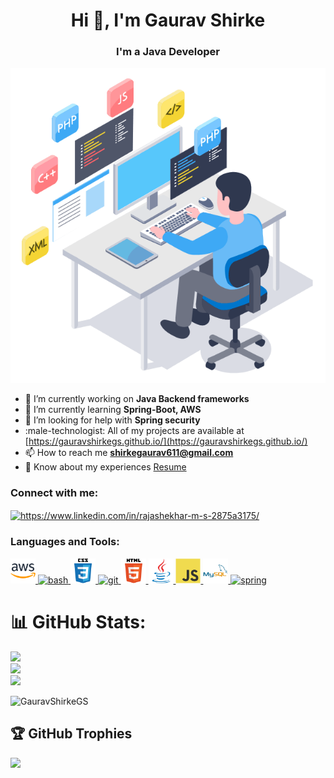 <h1 align="center">Hi 👋, I'm Gaurav Shirke</h1>
<h3 align="center">I'm a Java Developer</h3>

![I am GitHub Readme Generator's creator](https://github.com/GauravShirkeGS/GauravShirkeGS.github.io/blob/master/assets/git-profile.gif)

- :telescope: I’m currently working on **Java Backend frameworks**
- :seedling: I’m currently learning **Spring-Boot, AWS**
- :handshake: I’m looking for help with **Spring security**
- :male-technologist: All of my projects are available at [https://gauravshirkegs.github.io/](https://gauravshirkegs.github.io/)
- :mailbox: How to reach me **shirkegaurav611@gmail.com**
- :page_facing_up: Know about my experiences [Resume](https://GauravShirkeGS.github.io/assets/fw21_0985-Gaurav-Shirke.pdf)
<h3 align="left">Connect with me:</h3>
<p align="left">
<a href="https://www.linkedin.com/in/gaurav-shirke-897ba9228" target="blank"><img align="center" src="https://raw.githubusercontent.com/rahuldkjain/github-profile-readme-generator/master/src/images/icons/Social/linked-in-alt.svg" alt="https://www.linkedin.com/in/rajashekhar-m-s-2875a3175/" height="30" width="40" /></a>

</p>
<h3 align="left">Languages and Tools:</h3>
<p align="left"> <a href="https://aws.amazon.com" target="_blank" rel="noreferrer"> <img src="https://raw.githubusercontent.com/devicons/devicon/master/icons/amazonwebservices/amazonwebservices-original-wordmark.svg" alt="aws" width="40" height="40"/> </a> <a href="https://www.gnu.org/software/bash/" target="_blank" rel="noreferrer"> <img src="https://www.vectorlogo.zone/logos/gnu_bash/gnu_bash-icon.svg" alt="bash" width="40" height="40"/> </a> <a href="https://www.w3schools.com/css/" target="_blank" rel="noreferrer"> <img src="https://raw.githubusercontent.com/devicons/devicon/master/icons/css3/css3-original-wordmark.svg" alt="css3" width="40" height="40"/> </a> <a href="https://git-scm.com/" target="_blank" rel="noreferrer"> <img src="https://www.vectorlogo.zone/logos/git-scm/git-scm-icon.svg" alt="git" width="40" height="40"/> </a> <a href="https://www.w3.org/html/" target="_blank" rel="noreferrer"> <img src="https://raw.githubusercontent.com/devicons/devicon/master/icons/html5/html5-original-wordmark.svg" alt="html5" width="40" height="40"/> </a> <a href="https://www.java.com" target="_blank" rel="noreferrer"> <img src="https://raw.githubusercontent.com/devicons/devicon/master/icons/java/java-original.svg" alt="java" width="40" height="40"/> </a> <a href="https://developer.mozilla.org/en-US/docs/Web/JavaScript" target="_blank" rel="noreferrer"> <img src="https://raw.githubusercontent.com/devicons/devicon/master/icons/javascript/javascript-original.svg" alt="javascript" width="40" height="40"/> </a> <a href="https://www.mysql.com/" target="_blank" rel="noreferrer"> <img src="https://raw.githubusercontent.com/devicons/devicon/master/icons/mysql/mysql-original-wordmark.svg" alt="mysql" width="40" height="40"/> </a> <a href="https://spring.io/" target="_blank" rel="noreferrer"> <img src="https://www.vectorlogo.zone/logos/springio/springio-icon.svg" alt="spring" width="40" height="40"/> </a> </p>

# :bar_chart: GitHub Stats:
![](https://github-readme-streak-stats.herokuapp.com/?user=GauravShirkeGS&theme=dark&hide_border=true)<br/>
![](https://github-readme-stats.vercel.app/api?username=GauravShirkeGS&theme=dark&hide_border=false&include_all_commits=true&count_private=false)<br/>
![](https://github-readme-stats.vercel.app/api/top-langs/?username=GauravShirkeGS&theme=dark&hide_border=false&include_all_commits=false&count_private=false&layout=compact)
<p align="left"> <img src="https://komarev.com/ghpvc/?username=GauravShirkeGS&label=Profile%20views&color=0e75b6&style=flat" alt="GauravShirkeGS" /> </p>

## :trophy: GitHub Trophies
![](https://github-profile-trophy.vercel.app/?username=GauravShirkeGS&theme=onestar&no-frame=true&no-bg=true&margin-w=4)
<!-- ![I am GitHub Readme Generator's creator](https://github.com/rajashekharms369/rajashekharms369.github.io/blob/main/assets/css/js/img/programmer-1.jpg) -->








